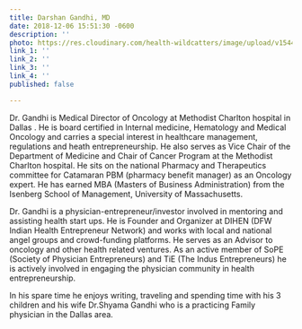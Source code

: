 ```yaml
---
title: Darshan Gandhi, MD
date: 2018-12-06 15:51:30 -0600
description: ''
photo: https://res.cloudinary.com/health-wildcatters/image/upload/v1544133115/image.png
link_1: ''
link_2: ''
link_3: ''
link_4: ''
published: false

---
```

Dr. Gandhi is Medical Director of Oncology at Methodist Charlton hospital in Dallas . He is board certified in Internal medicine, Hematology and Medical Oncology and carries a special interest in healthcare management, regulations and heath entrepreneurship. He also serves as Vice Chair of the Department of Medicine and Chair of Cancer Program at the Methodist Charlton hospital. He sits on the national Pharmacy and Therapeutics committee for Catamaran PBM (pharmacy benefit manager) as an Oncology expert. He has earned MBA (Masters of Business Administration) from the Isenberg School of Management, University of Massachusetts.

Dr. Gandhi is a physician-entrepreneur/investor involved in mentoring and assisting health start ups. He is Founder and Organizer at DIHEN (DFW Indian Health Entrepreneur Network) and works with local and national angel groups and crowd-funding platforms. He serves as an Advisor to oncology and other health related ventures. As an active member of SoPE (Society of Physician Entrepreneurs) and TiE (The Indus Entrepreneurs) he is actively involved in engaging the physician community in health entrepreneurship.

In his spare time he enjoys writing, traveling and spending time with his 3 children and his wife Dr.Shyama Gandhi who is a practicing Family physician in the Dallas area.